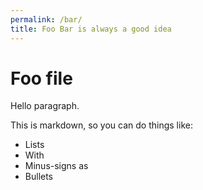 ```yaml
---
permalink: /bar/
title: Foo Bar is always a good idea
---
```

# Foo file

Hello paragraph.

This is markdown, so you can do things like:

- Lists
- With
- Minus-signs as
- Bullets
